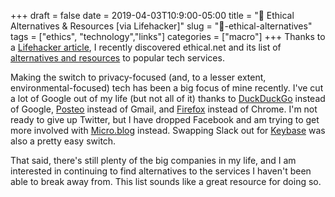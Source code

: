 +++ 
draft = false
date = 2019-04-03T10:9:00-05:00
title = "🔗 Ethical Alternatives & Resources [via Lifehacker]"
slug = "🔗-ethical-alternatives" 
tags = ["ethics", "technology","links"]
categories = ["macro"]
+++
Thanks to a [Lifehacker article](https://lifehacker.com/find-ethical-open-source-alternatives-to-almost-every-a-1833746899), I recently discovered ethical.net and its list of [alternatives and resources](https://ethical.net/resources/) to popular tech services. 

Making the switch to privacy-focused (and, to a lesser extent, environmental-focused) tech has been a big focus of mine recently. I've cut a lot of Google out of my life (but not all of it) thanks to [DuckDuckGo](https://start.duckduckgo.com/) instead of Google, [Posteo](https://posteo.de/en) instead of Gmail, and [Firefox](https://www.mozilla.org/en-US/firefox/new/?redirect_source=firefox-com) instead of Chrome. I'm not ready to give up Twitter, but I have dropped Facebook and am trying to get more involved with [Micro.blog](https://micro.blog/) instead. Swapping Slack out for [Keybase](https://keybase.io/) was also a pretty easy switch. 

That said, there's still plenty of the big companies in my life, and I am interested in continuing to find alternatives to the services I haven't been able to break away from. This list sounds like a great resource for doing so. 